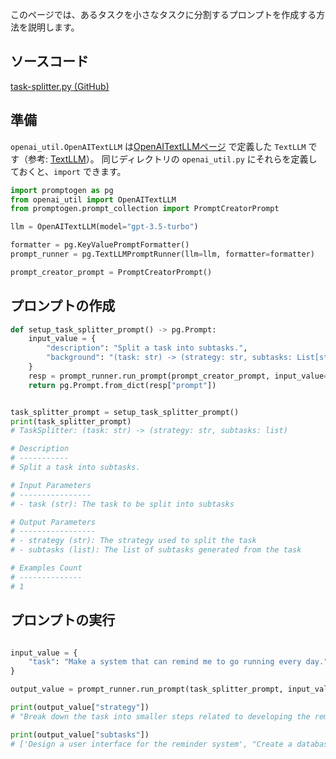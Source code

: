 このページでは、あるタスクを小さなタスクに分割するプロンプトを作成する方法を説明します。

## ソースコード

[task-splitter.py (GitHub)](https://github.com/zawakin/promptogen/tree/main/examples/promptcreation/task_splitter.py)

## 準備

`openai_util.OpenAITextLLM` は[OpenAITextLLMページ](openai-text-llm.md) で定義した `TextLLM` です（参考: [TextLLM](../getting-started/text-llm.md)）。
同じディレクトリの `openai_util.py` にそれらを定義しておくと、`import` できます。

```python
import promptogen as pg
from openai_util import OpenAITextLLM
from promptogen.prompt_collection import PromptCreatorPrompt

llm = OpenAITextLLM(model="gpt-3.5-turbo")

formatter = pg.KeyValuePromptFormatter()
prompt_runner = pg.TextLLMPromptRunner(llm=llm, formatter=formatter)

prompt_creator_prompt = PromptCreatorPrompt()
```

## プロンプトの作成


```python
def setup_task_splitter_prompt() -> pg.Prompt:
    input_value = {
        "description": "Split a task into subtasks.",
        "background": "(task: str) -> (strategy: str, subtasks: List[str])",
    }
    resp = prompt_runner.run_prompt(prompt_creator_prompt, input_value=input_value)
    return pg.Prompt.from_dict(resp["prompt"])


task_splitter_prompt = setup_task_splitter_prompt()
print(task_splitter_prompt)
# TaskSplitter: (task: str) -> (strategy: str, subtasks: list)

# Description
# -----------
# Split a task into subtasks.

# Input Parameters
# ----------------
# - task (str): The task to be split into subtasks

# Output Parameters
# -----------------
# - strategy (str): The strategy used to split the task
# - subtasks (list): The list of subtasks generated from the task

# Examples Count
# --------------
# 1
```

## プロンプトの実行

```python

input_value = {
    "task": "Make a system that can remind me to go running every day.",
}

output_value = prompt_runner.run_prompt(task_splitter_prompt, input_value=input_value)

print(output_value["strategy"])
# "Break down the task into smaller steps related to developing the reminder system"

print(output_value["subtasks"])
# ['Design a user interface for the reminder system', "Create a database to store the user's running schedule", 'Develop a notification system to send reminders to the user', "Implement a feature to track and record the user's running progress", 'Test and debug the reminder system for any issues', 'Deploy the reminder system on a suitable platform']
```
